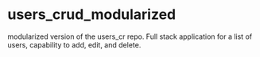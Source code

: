 # users_crud_modularized
modularized version of the users_cr repo. Full stack application for a list of users, capability to add, edit, and delete.
